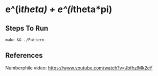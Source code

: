 # e^(i*theta) + e^(i*theta*pi)

## Steps To Run
```
make && ./Pattern 
```
<!-- ![HitomezashiStitchPatterns](https://github.com/satyatejachikatla/Simulations/blob/main/HitomezashiStitchPaterns/res/Patterns.gif) -->

## References

Numberphile video: https://www.youtube.com/watch?v=JbfhzlMk2eY <br>
